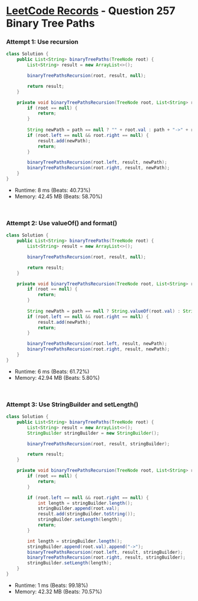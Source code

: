 # [LeetCode Records](../README.md) - Question 257 Binary Tree Paths

### Attempt 1: Use recursion
```java
class Solution {
    public List<String> binaryTreePaths(TreeNode root) {
        List<String> result = new ArrayList<>();

        binaryTreePathsRecursion(root, result, null);

        return result;
    }

    private void binaryTreePathsRecursion(TreeNode root, List<String> result, String path) {
        if (root == null) {
            return;
        }
        
        String newPath = path == null ? "" + root.val : path + "->" + root.val;
        if (root.left == null && root.right == null) {
            result.add(newPath);
            return;
        }

        binaryTreePathsRecursion(root.left, result, newPath);
        binaryTreePathsRecursion(root.right, result, newPath);
    }
}
```
- Runtime: 8 ms (Beats: 40.73%)
- Memory: 42.45 MB (Beats: 58.70%)

<br>

### Attempt 2: Use valueOf() and format()
```java
class Solution {
    public List<String> binaryTreePaths(TreeNode root) {
        List<String> result = new ArrayList<>();

        binaryTreePathsRecursion(root, result, null);

        return result;
    }

    private void binaryTreePathsRecursion(TreeNode root, List<String> result, String path) {
        if (root == null) {
            return;
        }
        
        String newPath = path == null ? String.valueOf(root.val) : String.format("%s->%d", path, root.val);
        if (root.left == null && root.right == null) {
            result.add(newPath);
            return;
        }

        binaryTreePathsRecursion(root.left, result, newPath);
        binaryTreePathsRecursion(root.right, result, newPath);
    }
}
```
- Runtime: 6 ms (Beats: 61.72%)
- Memory: 42.94 MB (Beats: 5.80%)

<br>

### Attempt 3: Use StringBuilder and setLength()
```java
class Solution {
    public List<String> binaryTreePaths(TreeNode root) {
        List<String> result = new ArrayList<>();
        StringBuilder stringBuilder = new StringBuilder();

        binaryTreePathsRecursion(root, result, stringBuilder);

        return result;
    }

    private void binaryTreePathsRecursion(TreeNode root, List<String> result, StringBuilder stringBuilder) {
        if (root == null) {
            return;
        }

        if (root.left == null && root.right == null) {
            int length = stringBuilder.length();
            stringBuilder.append(root.val);
            result.add(stringBuilder.toString());
            stringBuilder.setLength(length);
            return;
        }

        int length = stringBuilder.length();
        stringBuilder.append(root.val).append("->");
        binaryTreePathsRecursion(root.left, result, stringBuilder);
        binaryTreePathsRecursion(root.right, result, stringBuilder);
        stringBuilder.setLength(length);
    }
}
```
- Runtime: 1 ms (Beats: 99.18%)
- Memory: 42.32 MB (Beats: 70.57%)

<br>
